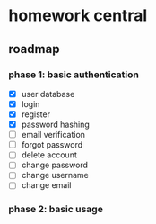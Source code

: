 # homework central

## roadmap

### phase 1: basic authentication

- [x] user database
- [x] login
- [x] register
- [x] password hashing
- [ ] email verification
- [ ] forgot password
- [ ] delete account
- [ ] change password
- [ ] change username
- [ ] change email

### phase 2: basic usage


